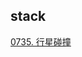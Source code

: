 ## stack
[0735. 行星碰撞](https://github.com/zztttt/LeetCode/tree/master/cn/0735.%20%E8%A1%8C%E6%98%9F%E7%A2%B0%E6%92%9E)   